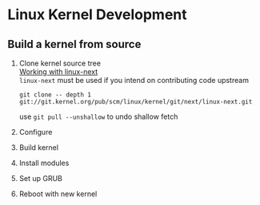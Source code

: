 # Linux Kernel Development

## Build a kernel from source

1. Clone kernel source tree  
    [Working with linux-next](https://www.kernel.org/doc/man-pages/linux-next.html)  
    `linux-next` must be used if you intend on contributing code upstream  

    ```
    git clone -- depth 1 git://git.kernel.org/pub/scm/linux/kernel/git/next/linux-next.git
    ```

    use `git pull --unshallow` to undo shallow fetch

2. Configure
3. Build kernel
4. Install modules
5. Set up GRUB
6. Reboot with new kernel